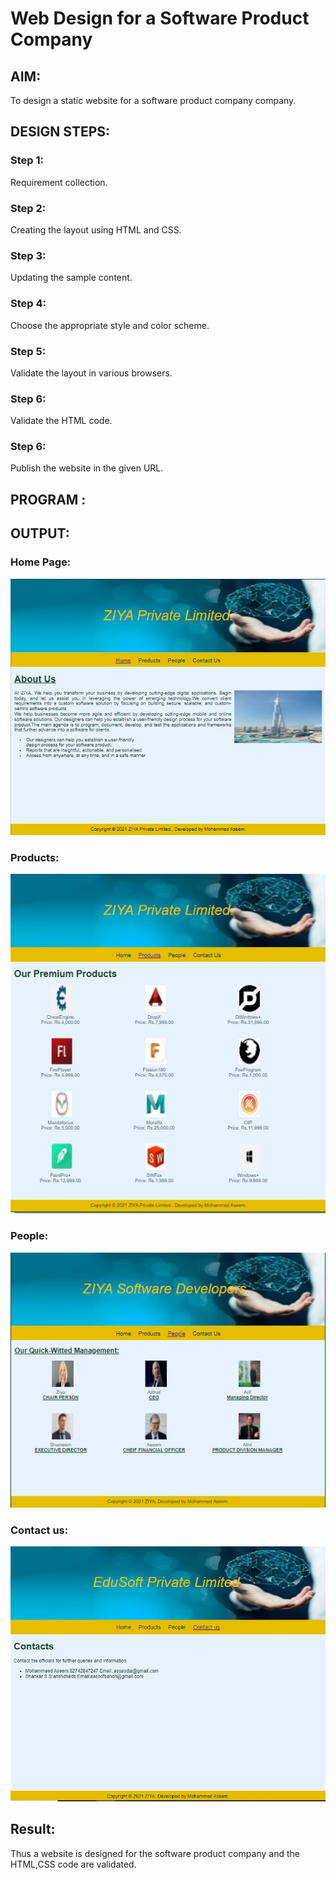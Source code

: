# Web Design for a Software Product Company

## AIM:

To design a static website for a software product company company.

## DESIGN STEPS:

### Step 1:

Requirement collection.

### Step 2:

Creating the layout using HTML and CSS.

### Step 3:

Updating the sample content.

### Step 4:

Choose the appropriate style and color scheme.

### Step 5:

Validate the layout in various browsers.

### Step 6:

Validate the HTML code.

### Step 6:

Publish the website in the given URL.

## PROGRAM :

## OUTPUT:

### Home Page:

![output](./images/Home1.jpeg)
### Products:
![output](./images/products1.jpeg)
### People:
![output](./images/People.jpeg)
### Contact us:
![output](./images/contact.jpeg)
## Result:

Thus a website is designed for the software product company and the HTML,CSS code are validated.
